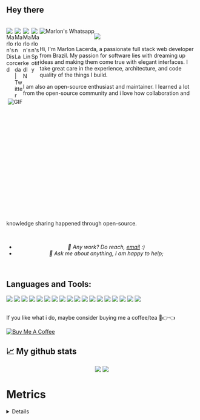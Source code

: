 ## Hey there

<br />
<a href="https://discordapp.com/users/53528353969274880">
  <img align="left" alt="Marlon's Discord" width="22px" src="https://raw.githubusercontent.com/peterthehan/peterthehan/master/assets/discord.svg" />
</a>
<a href="https://twitter.com/stigtemata">
  <img align="left" alt="Marlon Lacerda | Twitter" width="22px" src="https://raw.githubusercontent.com/peterthehan/peterthehan/master/assets/twitter.svg" /></a>
<a href="https://www.linkedin.com/in/marlonlacerda/">
  <img align="left" alt="Marlon's LinkedIN" width="22px" src="https://raw.githubusercontent.com/peterthehan/peterthehan/master/assets/linkedin.svg" />
</a>
<a href="https://open.spotify.com/user/9kj7rhpzrlnw9eacfqcmj2yx0">
  <img align="left" alt="Marlon's Spotify" width="22" src="https://upload.wikimedia.org/wikipedia/commons/1/19/Spotify_logo_without_text.svg" />
</a>
<a href="https://api.whatsapp.com/send/?phone=5521978916131&text&app_absent=0">
  <img align="left" alt="Marlon's Whatsapp" src="https://img.shields.io/badge/WhatsApp-25D366?style=for-the-badge&logo=whatsapp&logoColor=white" />
</a>

![](https://visitor-badge.glitch.me/badge?page_id=marlondlacerda.marlondlacerda)

<img align="right" alt="GIF" src="https://github.com/abhisheknaiidu/abhisheknaiidu/blob/master/code.gif?raw=true" width="500" height="320" />
  
Hi, I'm Marlon Lacerda, a passionate full stack web developer from Brazil. My passion for software lies with dreaming up ideas and making them come true with elegant interfaces. I take great care in the experience, architecture, and code quality of the things I build.

I am also an open-source enthusiast and maintainer. I learned a lot from the open-source community and i love how collaboration and knowledge sharing happened through open-source.

<div style="font-style: italic; text-align: center;" markdown="1">


<br>

- 💼 Any work? Do reach, [email](mailto:marlon.desagitario@hotmail.com) :)
- 💬 Ask me about anything, I am happy to help;
  
 </div>

<br>

<h2><strong>Languages and Tools: </h2></strong>

<code><img src="https://img.shields.io/badge/JavaScript-323330?style=for-the-badge&logo=javascript&logoColor=F7DF1E"></code>
<code><img src="https://img.shields.io/badge/TypeScript-007ACC?style=for-the-badge&logo=typescript&logoColor=white"></code>
<code><img src="https://img.shields.io/badge/Docker-2CA5E0?style=for-the-badge&logo=docker&logoColor=white"></code>
<code><img src="https://img.shields.io/badge/-Node.js-339933?style=for-the-badge&logo=node.js&logoColor=white"></code>
<code><img src="https://img.shields.io/badge/-Express.js-green?style=for-the-badge&logo=Express&logoColor=black"></code>
<code><img src="https://img.shields.io/badge/-MySQL-4479A1?style=for-the-badge&logo=MySQL&logoColor=white"></code>
<code><img src="https://img.shields.io/badge/MongoDB-4EA94B?style=for-the-badge&logo=mongodb&logoColor=white"></code>
<code><img src="https://img.shields.io/badge/Sequelize-52B0E7?style=for-the-badge&logo=Sequelize&logoColor=white"></code>
<code><img src="https://img.shields.io/badge/Prisma-3982CE?style=for-the-badge&logo=Prisma&logoColor=white"></code>
<code><img src="https://img.shields.io/badge/Mocha-8D6748?style=for-the-badge&logo=Mocha&logoColor=white"></code>
<code><img src="https://img.shields.io/badge/Chai-f7e9c8?style=for-the-badge&logo=mocha&logoColor=a84d45"></code>
<code><img src="https://img.shields.io/badge/Jest-C21325?style=for-the-badge&logo=jest&logoColor=white"></code>
<code><img src="https://img.shields.io/badge/HTML5-E34F26?style=for-the-badge&logo=html5&logoColor=white"></code>
<code><img src="https://img.shields.io/badge/CSS3-1572B6?style=for-the-badge&logo=css3&logoColor=white"></code>
<code><img src="https://img.shields.io/badge/GIT-E44C30?style=for-the-badge&logo=git&logoColor=white"></code>
<code><img src="https://img.shields.io/badge/Linux-FCC624?style=for-the-badge&logo=linux&logoColor=black"></code>
<code><img src="https://img.shields.io/badge/React-20232A?style=for-the-badge&logo=react&logoColor=61DAFB"></code>
<code><img src="https://img.shields.io/badge/Redux-593D88?style=for-the-badge&logo=redux&logoColor=white"></code>

##

If you like what i do, maybe consider buying me a coffee/tea 🥺👉👈

<a href="https://www.buymeacoffee.com/marlonlacerda" target="_blank"><img src="https://cdn.buymeacoffee.com/buttons/v2/default-red.png" alt="Buy Me A Coffee" width="150" ></a>


## 📈 My github stats
<div align="center">
  <img height="160em" src="https://github-readme-stats.vercel.app/api?username=marlondlacerda&show_icons=true&theme=gotham&include_all_commits=true&count_private=true"/>
  <img height="160em" src="https://github-readme-stats.vercel.app/api/top-langs/?username=marlondlacerda&layout=compact&langs_count=7&theme=gotham"/>
</div>

# Metrics
<details>
<p align="center">
	<img width="625em" src="https://github.com/marlondlacerda/marlondlacerda/blob/main/github-metrics.svg" />
</p> 
</details>
